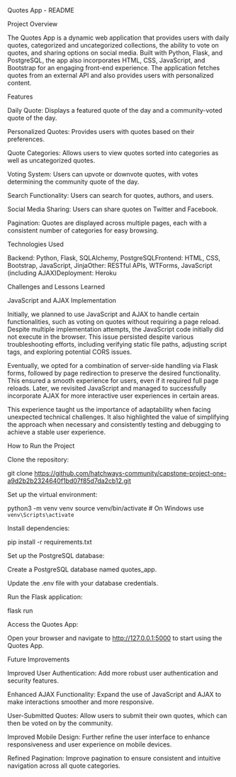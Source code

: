 Quotes App - README

Project Overview

The Quotes App is a dynamic web application that provides users with daily quotes, categorized and uncategorized collections, the ability to vote on quotes, and sharing options on social media. Built with Python, Flask, and PostgreSQL, the app also incorporates HTML, CSS, JavaScript, and Bootstrap for an engaging front-end experience. The application fetches quotes from an external API and also provides users with personalized content.

Features

Daily Quote: Displays a featured quote of the day and a community-voted quote of the day.

Personalized Quotes: Provides users with quotes based on their preferences.

Quote Categories: Allows users to view quotes sorted into categories as well as uncategorized quotes.

Voting System: Users can upvote or downvote quotes, with votes determining the community quote of the day.

Search Functionality: Users can search for quotes, authors, and users.

Social Media Sharing: Users can share quotes on Twitter and Facebook.

Pagination: Quotes are displayed across multiple pages, each with a consistent number of categories for easy browsing.

Technologies Used

Backend: Python, Flask, SQLAlchemy, PostgreSQLFrontend: HTML, CSS, Bootstrap, JavaScript, JinjaOther: RESTful APIs, WTForms, JavaScript (including AJAX)Deployment: Heroku

Challenges and Lessons Learned

JavaScript and AJAX Implementation

Initially, we planned to use JavaScript and AJAX to handle certain functionalities, such as voting on quotes without requiring a page reload. Despite multiple implementation attempts, the JavaScript code initially did not execute in the browser. This issue persisted despite various troubleshooting efforts, including verifying static file paths, adjusting script tags, and exploring potential CORS issues.

Eventually, we opted for a combination of server-side handling via Flask forms, followed by page redirection to preserve the desired functionality. This ensured a smooth experience for users, even if it required full page reloads. Later, we revisited JavaScript and managed to successfully incorporate AJAX for more interactive user experiences in certain areas.

This experience taught us the importance of adaptability when facing unexpected technical challenges. It also highlighted the value of simplifying the approach when necessary and consistently testing and debugging to achieve a stable user experience.

How to Run the Project

Clone the repository:

git clone https://github.com/hatchways-community/capstone-project-one-a9d2b2b2324640f1bd07f85d7da2cb12.git

Set up the virtual environment:

python3 -m venv venv
source venv/bin/activate  # On Windows use `venv\Scripts\activate`

Install dependencies:

pip install -r requirements.txt

Set up the PostgreSQL database:

Create a PostgreSQL database named quotes_app.

Update the .env file with your database credentials.

Run the Flask application:

flask run

Access the Quotes App:

Open your browser and navigate to http://127.0.0.1:5000 to start using the Quotes App.

Future Improvements

Improved User Authentication: Add more robust user authentication and security features.

Enhanced AJAX Functionality: Expand the use of JavaScript and AJAX to make interactions smoother and more responsive.

User-Submitted Quotes: Allow users to submit their own quotes, which can then be voted on by the community.

Improved Mobile Design: Further refine the user interface to enhance responsiveness and user experience on mobile devices.

Refined Pagination: Improve pagination to ensure consistent and intuitive navigation across all quote categories.


